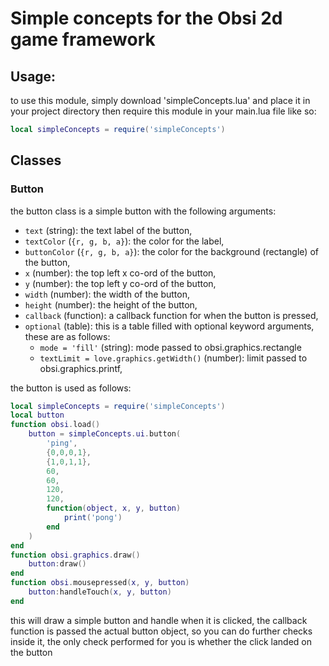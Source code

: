 
# Simple concepts for the Obsi 2d game framework

## Usage:
to use this module, simply download 'simpleConcepts.lua' and place it in your project directory then require this module in your main.lua file like so:
```lua
local simpleConcepts = require('simpleConcepts')
```
	
## Classes
### Button
the button class is a simple button with the following arguments:
* `text` (string): the text label of the button,
* `textColor` (`{r, g, b, a}`): the color for the label,
* `buttonColor` (`{r, g, b, a}`): the color for the background (rectangle) of the button,
* `x` (number): the top left x co-ord of the button,
* `y` (number): the top left y co-ord of the button,
* `width` (number): the width of the button,
* `height` (number): the height of the button,
* `callback` (function): a callback function for when the button is pressed,
* `optional` (table): this is a table filled with optional keyword arguments, these are as follows:
	- `mode = 'fill'` (string): mode passed to obsi.graphics.rectangle
	- `textLimit = love.graphics.getWidth()` (number): limit passed to obsi.graphics.printf,


the button is used as follows: 
```lua
local simpleConcepts = require('simpleConcepts')
local button
function obsi.load()
	button = simpleConcepts.ui.button(
		'ping',
		{0,0,0,1},
		{1,0,1,1},
		60,
		60,
		120,
		120,
		function(object, x, y, button)
			print('pong')
		end
	)
end
function obsi.graphics.draw()
	button:draw()
end
function obsi.mousepressed(x, y, button)
	button:handleTouch(x, y, button)
end
```

this will draw a simple button and handle when it is clicked, the callback function is passed the actual button object, so you can do further checks inside it, the only check performed for you is whether the click landed on the button
